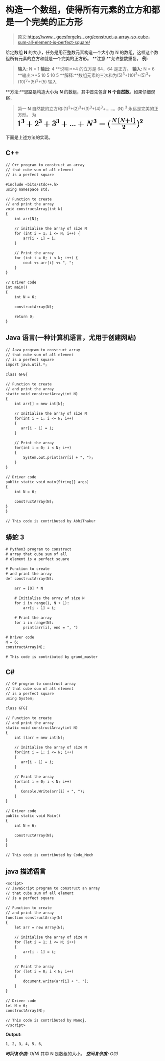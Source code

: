 # 构造一个数组，使得所有元素的立方和都是一个完美的正方形

> 原文:[https://www . geesforgeks . org/construct-a-array-so-cube-sum-all-element-is-perfect-square/](https://www.geeksforgeeks.org/construct-an-array-such-that-cube-sum-of-all-element-is-a-perfect-square/)

给定数组 **N** 的大小，任务是用正整数元素构造一个大小为 N 的数组，这样这个数组所有元素的立方和就是一个完美的正方形。
**注意:**允许整数重复。
**例:**

> **输入:** N = 1
> **输出:** 4
> **说明:**4 的立方是 64，64 是正方。
> **输入:** N = 6
> **输出:**5 10 5 10 5
> **解释:**数组元素的三次和为(5)<sup>3</sup>+(10)<sup>3</sup>+(5)<sup>3</sup>+(10)<sup>3</sup>+(5)<sup>3</sup>+(5)
> 输入

**方法:**思路是构造大小为 **N** 的数组，其中首先包含 **N 个自然数**。如果仔细观察，

> 第一 **N** 自然数的立方和:(1)<sup>3</sup>+(2)<sup>3</sup>+(3)<sup>3</sup>+(4)<sup>3</sup>+……。(N) <sup>3</sup> 永远是完美的正方形。
> 为![1^{3} + 2^{3} + 3^{3} + ... + N^{3} = (\frac{N(N+1)}{2})^{2}   ](img/26bf86ea2cc9a2cd946b5c24f3053687.png "Rendered by QuickLaTeX.com")

下面是上述方法的实现。

## C++

```
// C++ program to construct an array
// that cube sum of all element
// is a perfect square

#include <bits/stdc++.h>
using namespace std;

// Function to create
// and print the array
void constructArray(int N)
{
    int arr[N];

    // initialise the array of size N
    for (int i = 1; i <= N; i++) {
        arr[i - 1] = i;
    }

    // Print the array
    for (int i = 0; i < N; i++) {
        cout << arr[i] << ", ";
    }
}

// Driver code
int main()
{
    int N = 6;

    constructArray(N);

    return 0;
}
```

## Java 语言(一种计算机语言，尤用于创建网站)

```
// Java program to construct array
// that cube sum of all element
// is a perfect square
import java.util.*;

class GFG{

// Function to create
// and print the array
static void constructArray(int N)
{
    int arr[] = new int[N];

    // Initialise the array of size N
    for(int i = 1; i <= N; i++)
    {
       arr[i - 1] = i;
    }

    // Print the array
    for(int i = 0; i < N; i++)
    {
        System.out.print(arr[i] + ", ");
    }
}

// Driver code
public static void main(String[] args)
{
    int N = 6;

    constructArray(N);
}
}

// This code is contributed by AbhiThakur
```

## 蟒蛇 3

```
# Python3 program to construct
# array that cube sum of all 
# element is a perfect square

# Function to create
# and print the array
def constructArray(N):

    arr = [0] * N

    # Initialise the array of size N
    for i in range(1, N + 1):
        arr[i - 1] = i;

    # Print the array
    for i in range(N):
        print(arr[i], end = ", ")

# Driver code
N = 6;
constructArray(N);

# This code is contributed by grand_master
```

## C#

```
// C# program to construct array
// that cube sum of all element
// is a perfect square
using System;

class GFG{

// Function to create
// and print the array
static void constructArray(int N)
{
    int []arr = new int[N];

    // Initialise the array of size N
    for(int i = 1; i <= N; i++)
    {
       arr[i - 1] = i;
    }

    // Print the array
    for(int i = 0; i < N; i++)
    {
       Console.Write(arr[i] + ", ");
    }
}

// Driver code
public static void Main()
{
    int N = 6;

    constructArray(N);
}
}

// This code is contributed by Code_Mech
```

## java 描述语言

```
<script>
// JavaScript program to construct an array
// that cube sum of all element
// is a perfect square

// Function to create
// and print the array
function constructArray(N)
{
    let arr = new Array(N);

    // initialise the array of size N
    for (let i = 1; i <= N; i++)
    {
        arr[i - 1] = i;
    }

    // Print the array
    for (let i = 0; i < N; i++)
    {
        document.write(arr[i] + ", ");
    }
}

// Driver code
let N = 6;
constructArray(N);

// This code is contributed by Manoj.
</script>
```

**Output:** 

```
1, 2, 3, 4, 5, 6,
```

***时间复杂度:** O(N)* 其中 N 是数组的大小。
***空间复杂度:** O(1)*